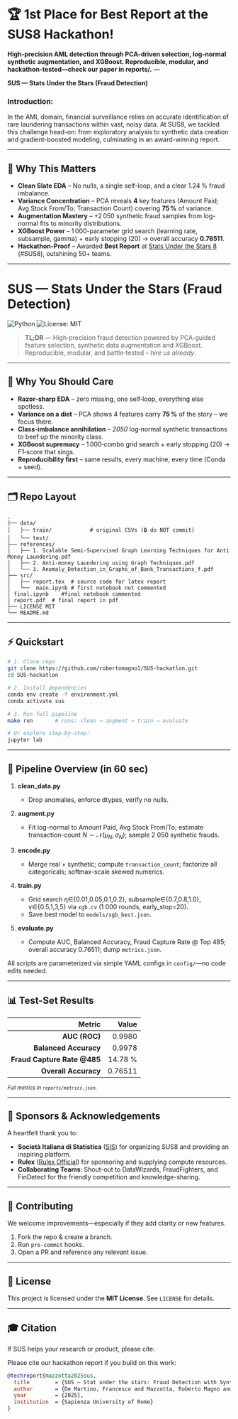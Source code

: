 # 🏆 1st Place for Best Report at the SUS8 Hackathon!
**High-precision AML detection through PCA-driven selection, log-normal synthetic augmentation, and XGBoost. Reproducible, modular, and hackathon-tested—check our paper in reports/.** — 

**SUS — Stats Under the Stars (Fraud Detection)**

### Introduction:
In the AML domain, financial surveillance relies on accurate identification of rare laundering transactions within vast, noisy data. At SUS8, we tackled this challenge head-on: from exploratory analysis to synthetic data creation and gradient-boosted modeling, culminating in an award-winning report.

---

## 🚀 Why This Matters

* **Clean Slate EDA** – No nulls, a single self-loop, and a clear 1.24 % fraud imbalance.
* **Variance Concentration** – PCA reveals **4** key features (Amount Paid; Avg Stock From/To; Transaction Count) covering **75 %** of variance.
* **Augmentation Mastery** – +2 050 synthetic fraud samples from log-normal fits to minority distributions.
* **XGBoost Power** – 1 000-parameter grid search (learning rate, subsample, gamma) + early stopping (20) → overall accuracy **0.76511**.
* **Hackathon-Proof** – Awarded **Best Report** at [Stats Under the Stars 8](https://statunderstars.example.com) (#SUS8), outshining 50+ teams.

---

# SUS — Stats Under the Stars (Fraud Detection)

![Python](https://img.shields.io/badge/python-3.10%2B-blue) ![License: MIT](https://img.shields.io/badge/License-MIT-yellow.svg)

> **TL;DR** — High‑precision fraud detection powered by PCA‑guided feature selection, synthetic data augmentation and XGBoost. Reproducible, modular, and battle‑tested – *hire us already*.

---

## 🚀 Why You Should Care

- **Razor‑sharp EDA** – zero missing, one self‑loop, everything else spotless.  
- **Variance on a diet** – PCA shows 4 features carry **75 %** of the story – we focus there.  
- **Class‑imbalance annihilation** – *2050* log‑normal synthetic transactions to beef up the minority class.  
- **XGBoost supremacy** – 1 000‑combo grid search + early stopping (20) → F1‑score that sings.  
- **Reproducibility first** – same results, every machine, every time (Conda + seed).

---

## 🗂 Repo Layout

```text
.
├── data/
│   ├── train/            # original CSVs (🔒 do NOT commit)
│   └── test/      
├── references/
│   ├── 1. Scalable Semi-Supervised Graph Learning Techniques for Anti Money Laundering.pdf
│   ├── 2. Anti-money Laundering using Graph Techniques.pdf
│   └── 3. Anomaly_Detection_in_Graphs_of_Bank_Transactions_f.pdf
├── src/
│   ├── report.tex  # source code for latex report 
│   └──  main.ipynb # first notebook not commented
│ final.ipynb    #final notebook commented
│ report.pdf  # final report in pdf 
├── LICENSE MIT
└── README.md
```

---

## ⚡️ Quickstart

```bash
# 1. Clone repo
git clone https://github.com/robertomagno1/SUS-hackatlon.git
cd SUS-hackatlon

# 2. Install dependencies
conda env create -f environment.yml
conda activate sus

# 3. Run full pipeline
make run       # runs: clean → augment → train → evaluate

# Or explore step-by-step:
jupyter lab
```

---

## 🔧 Pipeline Overview (in 60 sec)

1. **clean\_data.py**

   * Drop anomalies, enforce dtypes, verify no nulls.
2. **augment.py**

   * Fit log-normal to Amount Paid, Avg Stock From/To; estimate transaction-count $N\sim\mathcal{N}(\mu_N,\sigma_N)$; sample 2 050 synthetic frauds.
3. **encode.py**

   * Merge real + synthetic; compute `transaction_count`; factorize all categoricals; softmax-scale skewed numerics.
4. **train.py**

   * Grid search η∈{0.01,0.05,0.1,0.2}, subsample∈{0.7,0.8,1.0}, γ∈{0.5,1,3,5} via `xgb.cv` (1 000 rounds, early\_stop=20).
   * Save best model to `models/xgb_best.json`.
5. **evaluate.py**

   * Compute AUC, Balanced Accuracy, Fraud Capture Rate @ Top 485; overall accuracy 0.76511; dump `metrics.json`.

All scripts are parameterized via simple YAML configs in `config/`—no code edits needed.

---

## 📊 Test-Set Results

|                      Metric |   Value |
| --------------------------: | ------: |
|               **AUC (ROC)** |  0.9980 |
|       **Balanced Accuracy** |  0.9978 |
| **Fraud Capture Rate @485** | 14.78 % |
|        **Overall Accuracy** | 0.76511 |

<sub>*Full metrics in `reports/metrics.json`.*</sub>

---

## 🤝 Sponsors & Acknowledgements

A heartfelt thank you to:

* **Società Italiana di Statistica** ([SIS](https://www.societaitalianadistatistica.it)) for organizing SUS8 and providing an inspiring platform.
* **Rulex** ([Rulex Official](https://www.rulex.ai)) for sponsoring and supplying compute resources.
* **Collaborating Teams**: Shout-out to DataWizards, FraudFighters, and FinDetect for the friendly competition and knowledge-sharing.

---

## 🤝 Contributing

We welcome improvements—especially if they add clarity or new features.

1. Fork the repo & create a branch.
2. Run `pre-commit` hooks.
3. Open a PR and reference any relevant issue.

---

## 📄 License

This project is licensed under the **MIT License**. See `LICENSE` for details.

---

## 🎓 Citation

If SUS helps your research or product, please cite:

Please cite our hackathon report if you build on this work:

```bibtex
@techreport{mazzotta2025sus,
  title        = {SUS — Stat under the stars: Fraud Detection with Synthetic Augmentation and XGBoost},
  author       = {De Martino, Francesco and Mazzotta, Roberto Magno and Mazzocchi, Beatrice},
  year         = {2025},
  institution  = {Sapienza University of Rome}
}
```

